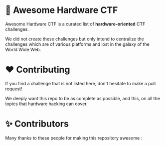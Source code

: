 # 🧰 Awesome Hardware CTF

Awesome Hardware CTF is a curated list of **hardware-oriented** CTF challenges.

We did not create these challenges but only intend to centralize the challenges which are of various platforms and lost in the galaxy of the World Wide Web.

# ❤️ Contributing

If you find a challenge that is not listed here, don't hesitate to make a pull request!

We deeply want this repo to be as complete as possible, and this, on all the topics that hardware hacking can cover.

# ✨ Contributors

Many thanks to these people for making this repository awesome :

<!-- ALL-CONTRIBUTORS-LIST:START - Do not remove or modify this section -->
<!-- prettier-ignore-start -->
<!-- markdownlint-disable -->

<!-- markdownlint-restore -->
<!-- prettier-ignore-end -->

<!-- ALL-CONTRIBUTORS-LIST:END -->
